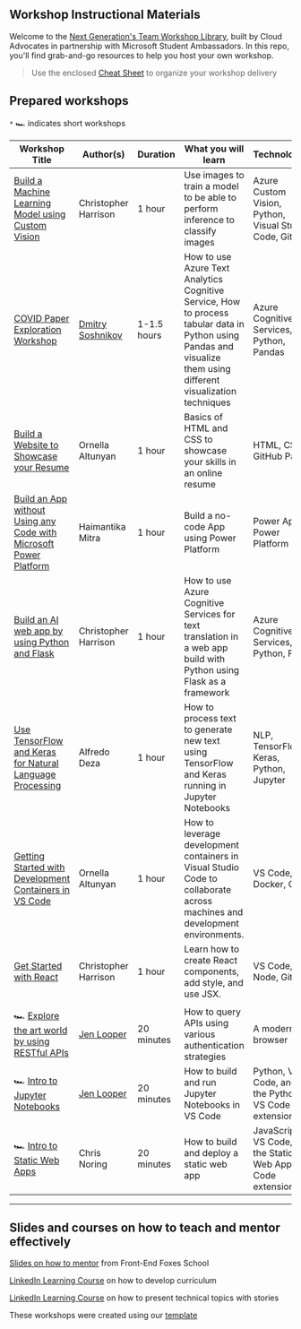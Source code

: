 ## Workshop Instructional Materials

Welcome to the [Next Generation's Team Workshop Library](presentation.pptx), built by Cloud Advocates in partnership with Microsoft Student Ambassadors. In this repo, you'll find grab-and-go resources to help you host your own workshop.

> Use the enclosed [Cheat Sheet](./cheat-sheet.md) to organize your workshop delivery

## Prepared workshops

`*` 🏎 indicates short workshops

| Workshop Title  | Author(s)  | Duration   | What you will learn | Technologies | 
| ------------------------------- | ----------- |  -------------------------------------- | - | - |
[Build a Machine Learning Model using Custom Vision](./custom-vision-workshop/README.md)|Christopher Harrison | 1 hour |  Use images to train a model to be able to perform inference to classify images | Azure Custom Vision, Python, Visual Studio Code, Git | 
[COVID Paper Exploration Workshop](./covid-paper-exploration-workshop/README.md) | [Dmitry Soshnikov](http://soshnikov.com) | 1-1.5 hours | How to use Azure Text Analytics Cognitive Service, How to process tabular data in Python using Pandas and visualize them using different visualization techniques | Azure Cognitive Services, Python, Pandas |
[Build a Website to Showcase your Resume](./resume-website-workshop/README.md) | Ornella Altunyan | 1 hour  | Basics of HTML and CSS to showcase your skills in an online resume | HTML, CSS, GitHub Pages |
[Build an App without Using any Code with Microsoft Power Platform](./build-canvas-apps/README.md) | Haimantika Mitra | 1 hour  | Build a no-code App using Power Platform | Power Apps, Power Platform |
[Build an AI web app by using Python and Flask](./flask-text-translator/README.md) | Christopher Harrison | 1 hour  | How to use Azure Cognitive Services for text translation in a web app build with Python using Flask as a framework | Azure Cognitive Services, Python, Flask | 
[Use TensorFlow and Keras for Natural Language Processing](./nlp-tensorflow/README.md) | Alfredo Deza | 1 hour  | How to process text to generate new text using TensorFlow and Keras running in Jupyter Notebooks | NLP, TensorFlow, Keras, Python, Jupyter |
[Getting Started with Development Containers in VS Code](./dev-containers-vscode/README.md) | Ornella Altunyan | 1 hour  | How to leverage development containers in Visual Studio Code to collaborate across machines and development environments.  | VS Code, Docker, Git |
[Get Started with React](./react-get-started/README.md) | Christopher Harrison | 1 hour  | Learn how to create React components, add style, and use JSX.  | VS Code, Node, Git |
| |
🏎 [Explore the art world by using RESTful APIs](./rest-apis/README.md) | [Jen Looper](https://jenlooper.com) | 20 minutes  | How to query APIs using various authentication strategies | A modern browser |
🏎 [Intro to Jupyter Notebooks](./intro-notebooks/README.md) | [Jen Looper](https://jenlooper.com) | 20 minutes  | How to build and run Jupyter Notebooks in VS Code | Python, VS Code, and the Python VS Code extension |
🏎 [Intro to Static Web Apps](./static-web-apps/README.md) | Chris Noring | 20 minutes  | How to build and deploy a static web app | JavaScript, VS Code, and the Static Web App VS Code extension |
---

## Slides and courses on how to teach and mentor effectively

[Slides on how to mentor](https://github.com/FrontEndFoxes/art/blob/main/frontend-foxes-mentor-training.pdf) from Front-End Foxes School

[LinkedIn Learning Course](https://www.linkedin.com/learning/teaching-techniques-developing-curriculum/welcome?autoAdvance=true&autoSkip=false&autoplay=true&resume=true&u=3322) on how to develop curriculum

[LinkedIn Learning Course](https://www.linkedin.com/learning/presenting-technical-information-with-stories/storytelling-for-technical-presentations?autoAdvance=true&autoSkip=false&autoplay=true&resume=true&u=3322) on how to present technical topics with stories

These workshops were created using our [template](https://github.com/microsoft/workshop-template)
